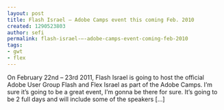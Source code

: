 ```yaml
---
layout: post
title: Flash Israel – Adobe Camps event this coming Feb. 2010
created: 1290523803
author: sefi
permalink: flash-israel-–-adobe-camps-event-coming-feb-2010
tags:
- gwt
- flex
---
```

On February 22nd – 23rd 2011, Flash Israel is going to host the official Adobe User Group Flash and Flex Israel as part of the Adobe Camps. I’m sure it’s going to be a great event, I’m gonna be there for sure. It’s going to be 2 full days and will include some of the speakers [...]<img alt="" border="0" src="http://stats.wordpress.com/b.gif?host=flexblackbelt.wordpress.com&blog=5633522&post=423&subd=flexblackbelt&ref=&feed=1" width="1" height="1" />

